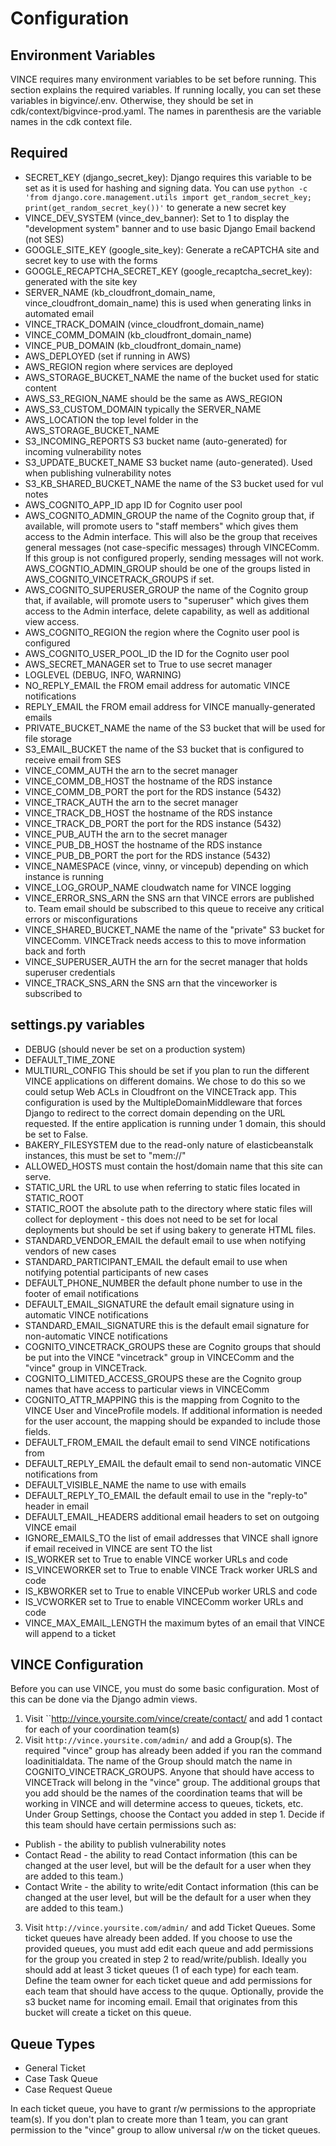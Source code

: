 Configuration
==================

Environment Variables
---------------------

VINCE requires many environment variables to be set before running. This section explains the required variables.  If running locally, you can set these variables in bigvince/.env. Otherwise, they should be set in cdk/context/bigvince-prod.yaml.  The names in parenthesis are the variable names in the cdk context file.

Required
----------

* SECRET_KEY (django_secret_key): Django requires this variable to be set as it is used for hashing and signing data. You can use `python -c 'from django.core.management.utils import get_random_secret_key; print(get_random_secret_key())'` to generate a new secret key
* VINCE_DEV_SYSTEM (vince_dev_banner): Set to 1 to display the "development system" banner and to use basic Django Email backend (not SES)
* GOOGLE_SITE_KEY (google_site_key): Generate a reCAPTCHA site and secret key to use with the forms
* GOOGLE_RECAPTCHA_SECRET_KEY (google_recaptcha_secret_key): generated with the site key
* SERVER_NAME (kb_cloudfront_domain_name, vince_cloudfront_domain_name) this is used when generating links in automated email
* VINCE_TRACK_DOMAIN (vince_cloudfront_domain_name)
* VINCE_COMM_DOMAIN (kb_cloudfront_domain_name)
* VINCE_PUB_DOMAIN (kb_cloudfront_domain_name)
* AWS_DEPLOYED (set if running in AWS)
* AWS_REGION region where services are deployed
* AWS_STORAGE_BUCKET_NAME the name of the bucket used for static content
* AWS_S3_REGION_NAME should be the same as AWS_REGION
* AWS_S3_CUSTOM_DOMAIN typically the SERVER_NAME
* AWS_LOCATION the top level folder in the AWS_STORAGE_BUCKET_NAME
* S3_INCOMING_REPORTS S3 bucket name (auto-generated) for incoming vulnerability notes
* S3_UPDATE_BUCKET_NAME S3 bucket name (auto-generated).  Used when publishing vulnerability notes
* S3_KB_SHARED_BUCKET_NAME the name of the S3 bucket used for vul notes
* AWS_COGNITO_APP_ID app ID for Cognito user pool
* AWS_COGNITO_ADMIN_GROUP the name of the Cognito group that, if available, will promote users to "staff members" which gives them access to the Admin interface. This will also be the group that receives general messages (not case-specific messages) through VINCEComm. If this group is not configured properly, sending messages will not work. AWS_COGNTIO_ADMIN_GROUP should be one of the groups listed in AWS_COGNITO_VINCETRACK_GROUPS if set.
* AWS_COGNITO_SUPERUSER_GROUP the name of the Cognito group that, if available, will promote users to "superuser" which gives them access to the Admin interface, delete capability, as well as additional view access. 
* AWS_COGNITO_REGION the region where the Cognito user pool is configured
* AWS_COGNITO_USER_POOL_ID the ID for the Cognito user pool
* AWS_SECRET_MANAGER set to True to use secret manager
* LOGLEVEL (DEBUG, INFO, WARNING)
* NO_REPLY_EMAIL the FROM email address for automatic VINCE notifications
* REPLY_EMAIL the FROM email address for VINCE manually-generated emails
* PRIVATE_BUCKET_NAME the name of the S3 bucket that will be used for file storage
* S3_EMAIL_BUCKET the name of the S3 bucket that is configured to receive email from SES
* VINCE_COMM_AUTH the arn to the secret manager
* VINCE_COMM_DB_HOST the hostname of the RDS instance
* VINCE_COMM_DB_PORT the port for the RDS instance (5432)
* VINCE_TRACK_AUTH the arn to the secret manager
* VINCE_TRACK_DB_HOST the hostname of the RDS instance
* VINCE_TRACK_DB_PORT the port for the RDS instance (5432)
* VINCE_PUB_AUTH the arn to the secret manager
* VINCE_PUB_DB_HOST the hostname of the RDS instance
* VINCE_PUB_DB_PORT the port for the RDS instance (5432)
* VINCE_NAMESPACE (vince, vinny, or vincepub) depending on which instance is running
* VINCE_LOG_GROUP_NAME cloudwatch name for VINCE logging
* VINCE_ERROR_SNS_ARN the SNS arn that VINCE errors are published to. Team email should be subscribed to this queue to receive any critical errors or misconfigurations
* VINCE_SHARED_BUCKET_NAME the name of the "private" S3 bucket for VINCEComm. VINCETrack needs access to this to move information back and forth
* VINCE_SUPERUSER_AUTH the arn for the secret manager that holds superuser credentials
* VINCE_TRACK_SNS_ARN the SNS arn that the vinceworker is subscribed to

settings.py variables
--------------


* DEBUG (should never be set on a production system)
* DEFAULT_TIME_ZONE
* MULTIURL_CONFIG This should be set if you plan to run the different VINCE applications on different domains. We chose to do this so we could setup Web ACLs in Cloudfront on the VINCETrack app. This configuration is used by the MultipleDomainMiddleware that forces Django to redirect to the correct domain depending on the URL requested. If the entire application is running under 1 domain, this should be set to False.
* BAKERY_FILESYSTEM due to the read-only nature of elasticbeanstalk instances, this must be set to "mem://"
* ALLOWED_HOSTS must contain the host/domain name that this site can serve.
* STATIC_URL the URL to use when referring to static files located in STATIC_ROOT
* STATIC_ROOT the absolute path to the directory where static files will collect for deployment - this does not need to be set for local deployments but should be set if using bakery to generate HTML files.
* STANDARD_VENDOR_EMAIL the default email to use when notifying vendors of new cases
* STANDARD_PARTICIPANT_EMAIL the default email to use when notifying potential participants of new cases
* DEFAULT_PHONE_NUMBER the default phone number to use in the footer of email notifications
* DEFAULT_EMAIL_SIGNATURE the default email signature using in automatic VINCE notifications
* STANDARD_EMAIL_SIGNATURE this is the default email signature for non-automatic VINCE notifications
* COGNITO_VINCETRACK_GROUPS these are Cognito groups that should be put into the VINCE "vincetrack" group in VINCEComm and the "vince" group in VINCETrack.
* COGNITO_LIMITED_ACCESS_GROUPS these are the Cognito group names that have access to particular views in VINCEComm
* COGNITO_ATTR_MAPPING this is the mapping from Cognito to the VINCE User and VinceProfile models.  If additional information is needed for the user account, the mapping should be expanded to include those fields.
* DEFAULT_FROM_EMAIL the default email to send VINCE notifications from
* DEFAULT_REPLY_EMAIL the default email to send non-automatic VINCE notifications from
* DEFAULT_VISIBLE_NAME the name to use with emails
* DEFAULT_REPLY_TO_EMAIL the default email to use in the "reply-to" header in email
* DEFAULT_EMAIL_HEADERS additional email headers to set on outgoing VINCE email
* IGNORE_EMAILS_TO the list of email addresses that VINCE shall ignore if email received in VINCE are sent TO the list
* IS_WORKER set to True to enable VINCE worker URLs and code
* IS_VINCEWORKER set to True to enable VINCE Track worker URLS and code
* IS_KBWORKER set to True to enable VINCEPub worker URLS and code
* IS_VCWORKER set to True to enable VINCEComm worker URLs and code
* VINCE_MAX_EMAIL_LENGTH the maximum bytes of an email that VINCE will append to a ticket


VINCE Configuration
---------------------

Before you can use VINCE, you must do some basic configuration.  Most of this can be done via the Django admin views.

1. Visit ``http://vince.yoursite.com/vince/create/contact/ and add 1 contact for each of your coordination team(s)
2. Visit ``http://vince.yoursite.com/admin/`` and add a Group(s). The required "vince" group has already been added if you ran the command loadinitialdata. The name of the Group should match the name in COGNITO_VINCETRACK_GROUPS. Anyone that should have access to VINCETrack will belong in the "vince" group.  The additional groups that you add should be the names of the coordination teams that will be working in VINCE and will determine access to queues, tickets, etc.  Under Group Settings, choose the Contact you added in step 1.  Decide if this team should have certain permissions such as:

* Publish - the ability to publish vulnerability notes
* Contact Read - the ability to read Contact information (this can be changed at the user level, but will be the default for a user when they are added to this team.)
* Contact Write - the ability to write/edit Contact information (this can be changed at the user level, but will be the default for a user when they are added to this team.)

3. Visit ``http://vince.yoursite.com/admin/`` and add Ticket Queues. Some ticket queues have already been added.  If you choose to use the provided queues, you must add edit each queue and add permissions for the group you created in step 2 to read/write/publish. Ideally you should add at least 3 ticket queues (1 of each type) for each team.  Define the team owner for each ticket queue and add permissions for each team that should have access to the quque. Optionally, provide the s3 bucket name for incoming email. Email that originates from this bucket will create a ticket on this queue.

Queue Types
---------------

* General Ticket
* Case Task Queue
* Case Request Queue

In each ticket queue, you have to grant r/w permissions to the appropriate team(s).  If you don't plan to create more than 1 team, you can grant permission to the "vince" group to allow universal r/w on the ticket queues.






